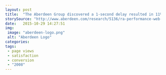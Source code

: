 ```yaml
---
layout: post
title:  "The Aberdeen Group discovered a 1-second delay resulted in 11% fewer page views, a 16% decrease in customer satisfaction, and 7% loss in conversions."
storySource: "http://www.aberdeen.com/research/5136/ra-performance-web-application/content.aspx"
date:   2015-10-29 14:27:51
img:
 image: "aberdeen-logo.png"
 alt: "Aberdeen Logo"
categories:
tags:
 - page views
 - satisfaction
 - conversion
 - "2008"
---
```

